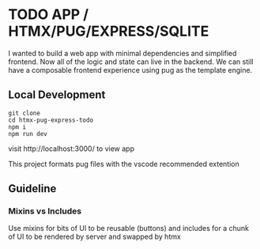 # TODO APP / HTMX/PUG/EXPRESS/SQLITE
I wanted to build a web app with minimal dependencies and simplified frontend.
Now all of the logic and state can live in the backend. We can still have
a composable frontend experience using pug as the template engine. 

## Local Development
```
git clone
cd htmx-pug-express-todo
npm i 
npm run dev
```
visit http://localhost:3000/ to view app

This project formats pug files with the vscode recommended extention

## Guideline
### Mixins vs Includes
Use mixins for bits of UI to be reusable (buttons) and includes for a chunk of UI to be rendered by server and swapped by htmx